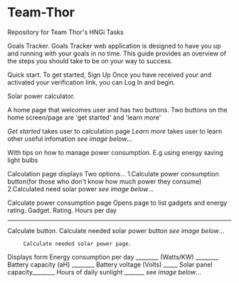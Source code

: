 # Team-Thor
Repository for Team Thor's HNGi Tasks


Goals Tracker.
Goals Tracker web application is designed to have you up and running with your goals in no time. This guide provides an overview of the steps you should take to be on your way to success. 

Quick start.
To get started, Sign Up Once you have received your and activated your verification link, you can Log In and begin.
 


Solar power calculator.

A home page that welcomes user and has two buttons.
Two buttons on the home screen/page are 'get started' and 'learn more'

*Get started* takes user to calculation page
*Learn more* takes user to learn other useful infomation
   *see image below*...
   
   
   With tips on how to manage power consumption. E.g using energy saving light bulbs
   
   
   Calculation page displays Two options...
   1.Calculate power consumption button(for those who don't know how much power they consume)
   2.Calculated need solar power
      *see image below*...
      
      
      
   Calculate power consumption page
   Opens page to list gadgets and energy rating.
   Gadget.                   Rating.        Hours per day
   ________                 ________        __________
      
   Calculate button.
   Calculate needed solar power button
       *see image below*...
         
         
         Calculate needed solar power page.
   Displays form
   Energy consumption per day ________ 
   (Watts/KW) ________
   Battery capacity (aH) ________
   Battery voltage (Volts)  _____
   Solar panel capacity________
   Hours of daily sunlight _______
       *see image below*...
 
